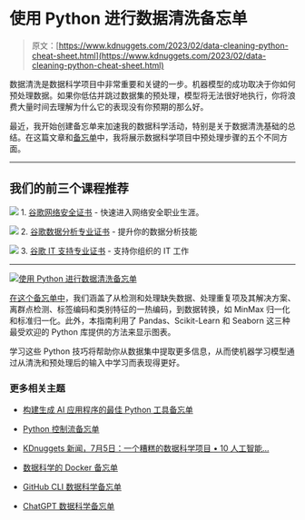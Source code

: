 # 使用 Python 进行数据清洗备忘单

> 原文：[https://www.kdnuggets.com/2023/02/data-cleaning-python-cheat-sheet.html](https://www.kdnuggets.com/2023/02/data-cleaning-python-cheat-sheet.html)

数据清洗是数据科学项目中非常重要和关键的一步。机器模型的成功取决于你如何预处理数据。如果你低估并跳过数据集的预处理，模型将无法很好地执行，你将浪费大量时间去理解为什么它的表现没有你预期的那么好。

最近，我开始创建备忘单来加速我的数据科学活动，特别是关于数据清洗基础的总结。在这篇文章和[备忘单](https://www.kdnuggets.com/publications/sheets/Data_Cleaning_with_Python_Cheat_Sheet_Anello.pdf)中，我将展示数据科学项目中预处理步骤的五个不同方面。

* * *

## 我们的前三个课程推荐

![](../Images/0244c01ba9267c002ef39d4907e0b8fb.png) 1\. [谷歌网络安全证书](https://www.kdnuggets.com/google-cybersecurity) - 快速进入网络安全职业生涯。

![](../Images/e225c49c3c91745821c8c0368bf04711.png) 2\. [谷歌数据分析专业证书](https://www.kdnuggets.com/google-data-analytics) - 提升你的数据分析技能

![](../Images/0244c01ba9267c002ef39d4907e0b8fb.png) 3\. [谷歌 IT 支持专业证书](https://www.kdnuggets.com/google-itsupport) - 支持你组织的 IT 工作

* * *

[![使用 Python 进行数据清洗备忘单](../Images/6ea60fc7b9dae2ee40f8702e3965e03d.png)](https://www.kdnuggets.com/publications/sheets/Data_Cleaning_with_Python_Cheat_Sheet_Anello.pdf)

[在这个备忘单中](https://www.kdnuggets.com/publications/sheets/Data_Cleaning_with_Python_Cheat_Sheet_Anello.pdf)，我们涵盖了从检测和处理缺失数据、处理重复项及其解决方案、离群点检测、标签编码和类别特征的一热编码，到数据转换，如 MinMax 归一化和标准归一化。此外，本指南利用了 Pandas、Scikit-Learn 和 Seaborn 这三种最受欢迎的 Python 库提供的方法来显示图表。

学习这些 Python 技巧将帮助你从数据集中提取更多信息，从而使机器学习模型通过从清洗和预处理后的输入中学习而表现得更好。

### 更多相关主题

+   [构建生成 AI 应用程序的最佳 Python 工具备忘单](https://www.kdnuggets.com/2023/08/best-python-tools-generative-ai-cheat-sheet.html)

+   [Python 控制流备忘单](https://www.kdnuggets.com/2022/11/python-control-flow-cheatsheet.html)

+   [KDnuggets 新闻，7月5日：一个糟糕的数据科学项目 • 10 人工智能…](https://www.kdnuggets.com/2023/n24.html)

+   [数据科学的 Docker 备忘单](https://www.kdnuggets.com/2023/02/docker-data-science-cheat-sheet.html)

+   [GitHub CLI 数据科学备忘单](https://www.kdnuggets.com/2023/03/github-cli-data-science-cheat-sheet.html)

+   [ChatGPT 数据科学备忘单](https://www.kdnuggets.com/2023/03/chatgpt-data-science-cheat-sheet.html)
